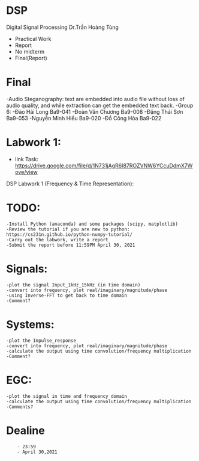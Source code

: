 # DSP
Digital Signal Processing
Dr.Trần Hoàng Tùng
 - Practical Work
 - Report
 - No midterm
 - Final(Report)
# Final
   -Audio Steganography: text are embedded into audio file without loss of audio quality, 
    and while extraction can get the embedded text back.
   -Group 6:
           -Đào Hải Long Ba9-041
           -Đoàn Văn Chương Ba9-008
           -Đặng Thái Sơn   Ba9-053
           -Nguyễn Minh Hiếu  Ba9-020
           -Đỗ Công Hòa   Ba9-022

# Labwork 1:
 - link Task:  https://drive.google.com/file/d/1N731jAgR6I87ROZVNW6YCcuDdmX7Wove/view

DSP Labwork 1 (Frequency & Time Representation):

# TODO:
	-Install Python (anaconda) and some packages (scipy, matplotlib)
	-Review the tutorial if you are new to python: https://cs231n.github.io/python-numpy-tutorial/
	-Carry out the labwork, write a report
	-Submit the report before 11:59PM April 30, 2021

# Signals:
	-plot the signal Input_1kHz_15kHz (in time domain)
	-convert into frequency, plot real/imaginary/magnitude/phase
	-using Inverse-FFT to get back to time domain
	-Comment?

# Systems:
	-plot the Impulse_response
	-convert into frequency, plot real/imaginary/magnitude/phase
	-calculate the output using time convolution/frequency multiplication
	-Comment?

# EGC:
	-plot the signal in time and frequency domain
	-calculate the output using time convolution/frequency multiplication
	-Comments?
# Dealine
        - 23:59
        - April 30,2021
